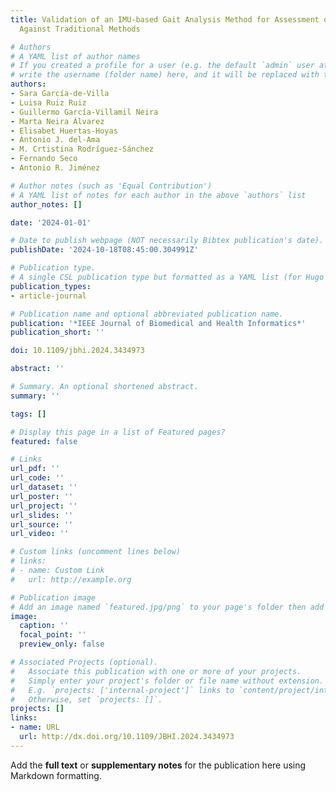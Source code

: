 ```yaml
---
title: Validation of an IMU-based Gait Analysis Method for Assessment of Fall Risk
  Against Traditional Methods

# Authors
# A YAML list of author names
# If you created a profile for a user (e.g. the default `admin` user at `content/authors/admin/`), 
# write the username (folder name) here, and it will be replaced with their full name and linked to their profile.
authors:
- Sara García-de-Villa
- Luisa Ruiz Ruiz
- Guillermo García-Villamil Neira
- Marta Neira Álvarez
- Elisabet Huertas-Hoyas
- Antonio J. del-Ama
- M. Crtistina Rodríguez-Sánchez
- Fernando Seco
- Antonio R. Jiménez

# Author notes (such as 'Equal Contribution')
# A YAML list of notes for each author in the above `authors` list
author_notes: []

date: '2024-01-01'

# Date to publish webpage (NOT necessarily Bibtex publication's date).
publishDate: '2024-10-18T08:45:00.304991Z'

# Publication type.
# A single CSL publication type but formatted as a YAML list (for Hugo requirements).
publication_types:
- article-journal

# Publication name and optional abbreviated publication name.
publication: '*IEEE Journal of Biomedical and Health Informatics*'
publication_short: ''

doi: 10.1109/jbhi.2024.3434973

abstract: ''

# Summary. An optional shortened abstract.
summary: ''

tags: []

# Display this page in a list of Featured pages?
featured: false

# Links
url_pdf: ''
url_code: ''
url_dataset: ''
url_poster: ''
url_project: ''
url_slides: ''
url_source: ''
url_video: ''

# Custom links (uncomment lines below)
# links:
# - name: Custom Link
#   url: http://example.org

# Publication image
# Add an image named `featured.jpg/png` to your page's folder then add a caption below.
image:
  caption: ''
  focal_point: ''
  preview_only: false

# Associated Projects (optional).
#   Associate this publication with one or more of your projects.
#   Simply enter your project's folder or file name without extension.
#   E.g. `projects: ['internal-project']` links to `content/project/internal-project/index.md`.
#   Otherwise, set `projects: []`.
projects: []
links:
- name: URL
  url: http://dx.doi.org/10.1109/JBHI.2024.3434973
---
```


Add the **full text** or **supplementary notes** for the publication here using Markdown formatting.
